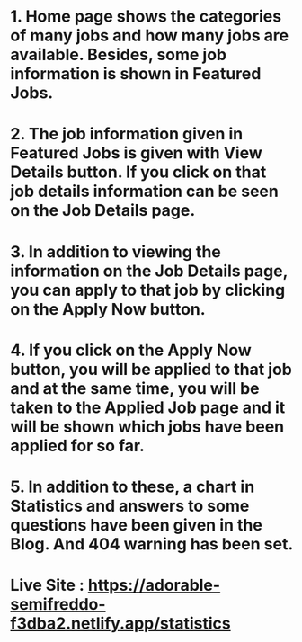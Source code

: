 # 1. Home page shows the categories of many jobs and how many jobs are available. Besides, some job information is shown in Featured Jobs.

# 2. The job information given in Featured Jobs is given with View Details button. If you click on that job details information can be seen on the Job Details page.

# 3. In addition to viewing the information on the Job Details page, you can apply to that job by clicking on the Apply Now button.

# 4. If you click on the Apply Now button, you will be applied to that job and at the same time, you will be taken to the Applied Job page and it will be shown which jobs have been applied for so far.

# 5. In addition to these, a chart in Statistics and answers to some questions have been given in the Blog. And 404 warning has been set.

# Live Site : https://adorable-semifreddo-f3dba2.netlify.app/statistics